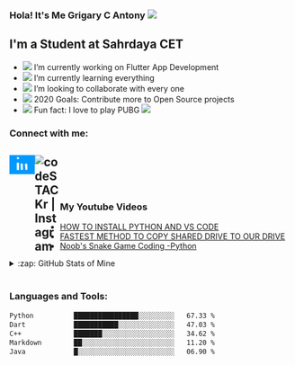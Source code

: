 ### Hola! It's Me Grigary C Antony <img src="https://media.giphy.com/media/hvRJCLFzcasrR4ia7z/giphy.gif" width="25px">

## I'm a Student at Sahrdaya CET

- <img src="https://media.giphy.com/media/SsTQdt4iK9UezN178v/giphy.gif" width="35px">  I’m currently working on Flutter App Development
- <img src="https://media.giphy.com/media/gFK6scW91lwIA6vRXD/giphy.gif" width="25px">  I’m currently learning everything 
- <img src="https://media.giphy.com/media/Y00c0w6xxtLn067SUi/giphy.gif" width="35px">  I’m looking to collaborate with every one 
- <img src="https://media.giphy.com/media/QTlmH8hEoVoi83mdJC/giphy.gif" width="35px">  2020 Goals: Contribute more to Open Source projects 
- <img src="https://media.giphy.com/media/3ohc19SFUdIJ0YQcLe/giphy.gif" width="35px">  Fun fact: I love to play PUBG <img src="https://media.giphy.com/media/dphDDCpGfzJPq/giphy.gif" width="35px">

### Connect with me:

[<img align="left" alt="codeSTACKr | LinkedIn" width="45px" src="https://github.com/Grigary-C-Antony/Grigary-C-Antony/blob/master/assets/deb46f02a59e3b3a2aa58fac16290d63.gif" />][linkedin]
[<img align="left" alt="codeSTACKr | Instagram" width="45px" src="https://media.giphy.com/media/nbQhrNzt8tSqaKwhRt/giphy.gif" />][instagram]
<br>
---

<br>

### My Youtube Videos

<!-- YOUTUBE:START -->
- [HOW TO INSTALL PYTHON AND VS CODE](https://www.youtube.com/watch?v=P17SRDwVbkA)
- [FASTEST METHOD TO COPY SHARED DRIVE TO OUR DRIVE](https://www.youtube.com/watch?v=qkTE5Lp0ETk)
- [Noob's Snake Game Coding -Python](https://www.youtube.com/watch?v=ByO2nQRAds4)
<!-- YOUTUBE:END -->
<details>
  <summary>:zap: GitHub Stats of Mine </summary>
  <img align = "left" alt ="My GitHub Stats" src="https://github-readme-stats-plum-eight.vercel.app/api?username=Grigary-C-Antony&show_icons=true&hide_border=true"/>
</details>
<br />

### Languages and Tools:


```text
Python          ████████████████░░░░░░░░░   67.33 % 
Dart            ███████████░░░░░░░░░░░░░░   47.03 % 
C++             ███████░░░░░░░░░░░░░░░░░░   34.62 % 
Markdown        ██░░░░░░░░░░░░░░░░░░░░░░░   11.20 % 
Java            █░░░░░░░░░░░░░░░░░░░░░░░░   06.90 %
```



<br />
<br />


[instagram]: https://instagram.com/grigary_dracorig
[linkedin]: https://www.linkedin.com/in/grigary-c-antony
